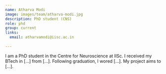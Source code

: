 ```yaml
---
name: Atharva Modi
image: images/team/atharva-modi.jpg
description: PhD student (CNS)
role: phd
group: current
links:
  email: atharvamodi@iisc.ac.in
  
---
```


I am a PhD student in the Centre for Neuroscience at IISc. I received my BTech in [...] from [...]. Following graduation, I wored [...]. My project aims to [...].
